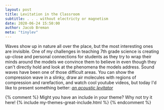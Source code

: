 ```yaml
---
layout: post
title: Levitation in the Classroom
subtitle: . . . without electricty or magnetism
date: 2020-06-24 15:50:00
author: Jacob Breman
meta: "tinylev"
---
```

Waves show up in nature all over the place, but the most interesting ones are invisible.  One of my challenges in teaching 7th grade science is creating up-close and personal connections for students as they try to wrap their minds around the models we convince them to believe in even though they can't directly hold and look at the phenomena the models address. Sound waves have been one of those difficult areas.  You can show the compression wave in a slinky, draw air molecules with regions of compression and rarefaction, and watch cool youtube videos, but today I'd like to present something better: [*an acoustic levitator*](https://aip.scitation.org/doi/full/10.1063/1.4989995 "TinyLev")


{% comment %}
Might you have an include in your theme? Why not try it here!
{% include my-themes-great-include.html %}
{% endcomment %}



